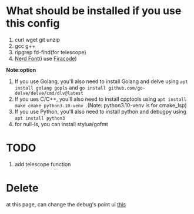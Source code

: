 # What should be installed if you use this config
1. curl wget git unzip
2. gcc g++ 
3. ripgrep fd-find(for telescope)
4. [Nerd Font](https://github.com/ryanoasis/nerd-fonts/releases)(i use [Firacode](https://github.com/ryanoasis/nerd-fonts/releases/download/v3.0.0/FiraCode.zip))

**Note:option**
1. If you use Golang, you'll also need to install Golang and delve using `apt install golang gopls` and `go install github.com/go-delve/delve/cmd/dlv@latest`
2. If you ues C/C++, you'll also need to install cpptools using `apt install make cmake python3.10-venv `.(Note: python3.10-venv is for cmake_lsp)
3. If you use Python, you'll also need to install python and debugpy using `apt install python3`
4. for null-ls, you can install stylua/gofmt

# TODO
1. add telescope function



# Delete
at this page, can change the debug's point ui [this](https://github.com/mfussenegger/nvim-dap/discussions/355)
